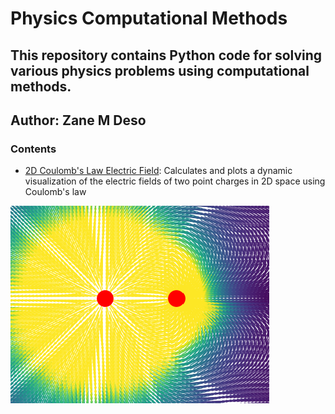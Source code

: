 # Physics Computational Methods
## This repository contains Python code for solving various physics problems using computational methods.
## Author: Zane M Deso


### Contents

- [2D Coulomb's Law Electric Field](/Electric_Field/coulombs_law_electric_constant.py): Calculates and plots a dynamic visualization of the electric fields of two point charges in 2D space using Coulomb's law
<img src="/Electric_Field/EF.png" alt="Electric Field" />

